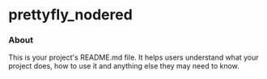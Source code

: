prettyfly_nodered
=================

### About

This is your project's README.md file. It helps users understand what your
project does, how to use it and anything else they may need to know.